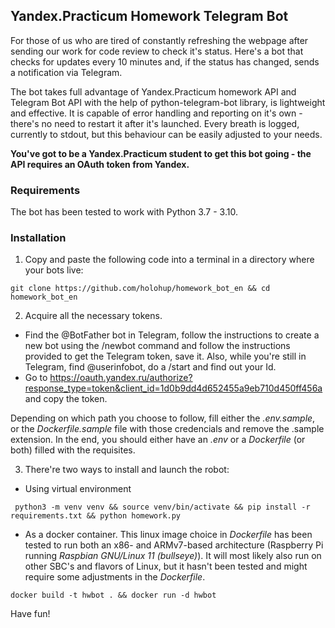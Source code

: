 ## Yandex.Practicum Homework Telegram Bot

For those of us who are tired of constantly refreshing the webpage after sending our work for code review to check it's status. Here's a bot that checks for updates every 10 minutes and, if the status has changed, sends a notification via Telegram.

The bot takes full advantage of Yandex.Practicum homework API and Telegram Bot API  with the help of python-telegram-bot library, is lightweight and effective. It is capable of error handling and reporting on it's own - there's no need to restart it after it's launched. Every breath is logged, currently to stdout, but this behaviour can be easily adjusted to your needs.

**You've got to be a Yandex.Practicum student to get this bot going - the API
requires an OAuth token from Yandex.**

### Requirements

The bot has been tested to work with Python 3.7 - 3.10.

### Installation

1. Copy and paste the following code into a terminal in a directory where your bots live:
```
git clone https://github.com/holohup/homework_bot_en && cd homework_bot_en
```

2. Acquire all the necessary tokens. 
* Find the @BotFather bot in Telegram, follow the instructions to create a new bot using the /newbot command and follow the instructions provided to get the Telegram token, save it. Also, while you're still in Telegram, find @userinfobot, do a /start and find out your Id.
* Go to https://oauth.yandex.ru/authorize?response_type=token&client_id=1d0b9dd4d652455a9eb710d450ff456a and copy the token.

Depending on which path you choose to follow, fill either the _.env.sample_, or the _Dockerfile.sample_ file with those credencials and remove the .sample extension. In the end, you should either have an _.env_ or a _Dockerfile_ (or both) filled with the requisites.

3. There're two ways to install and launch the robot:
- Using virtual environment
```
 python3 -m venv venv && source venv/bin/activate && pip install -r requirements.txt && python homework.py
```

- As a docker container. This linux image choice in _Dockerfile_ has been tested to run both an x86- and ARMv7-based architecture (Raspberry Pi running _Raspbian GNU/Linux 11 (bullseye)_). It will most likely also run on other SBC's and flavors of Linux, but it hasn't been tested and might require some adjustments in the _Dockerfile_.

```
docker build -t hwbot . && docker run -d hwbot
```

Have fun!
